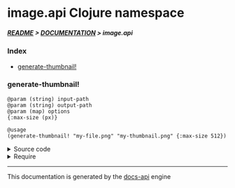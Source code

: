 
# image.api Clojure namespace

##### [README](../../../README.md) > [DOCUMENTATION](../../COVER.md) > image.api

### Index

- [generate-thumbnail!](#generate-thumbnail)

### generate-thumbnail!

```
@param (string) input-path
@param (string) output-path
@param (map) options
{:max-size (px)}
```

```
@usage
(generate-thumbnail! "my-file.png" "my-thumbnail.png" {:max-size 512})
```

<details>
<summary>Source code</summary>

```
(defn generate-thumbnail!
  [input-path output-path {:keys [max-size] :as options}]
  (let [input       (-> input-path clojure.java.io/file ImageIO/read)
        input-width (-> input .getWidth)
        mime-type   (io/filepath->mime-type input-path)
        type-int    (case mime-type "image/png" BufferedImage/TYPE_INT_ARGB BufferedImage/TYPE_INT_RGB)
        output      (helpers/resize-image input {:max-height max-size :max-width max-size :type-int type-int})
        [output-width output-height] (helpers/image-dimensions output)
        temporary (new BufferedImage output-width output-height type-int)
        graphics  (.getGraphics temporary)]
       (io/create-path! output-path)
       (.drawImage graphics output 0 0 nil)
       (.dispose   graphics)
       (save-thumbnail! temporary output-path {:quality 1.0})
       (clojure.java.io/file output-path)))
```

</details>

<details>
<summary>Require</summary>

```
(ns my-namespace (:require [image.api :refer [generate-thumbnail!]]))

(image.api/generate-thumbnail! ...)
(generate-thumbnail!           ...)
```

</details>

---

This documentation is generated by the [docs-api](https://github.com/bithandshake/docs-api) engine

